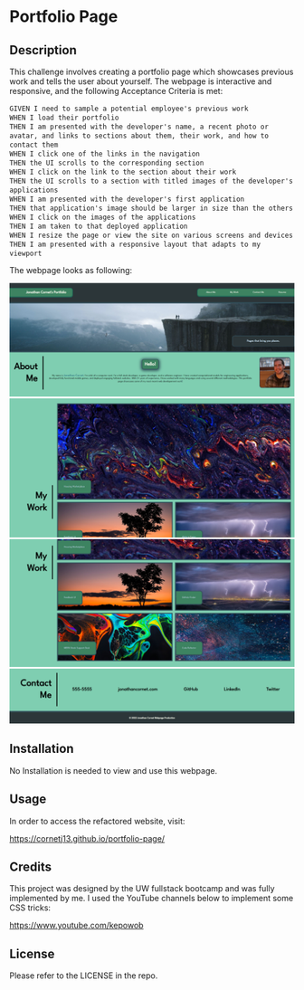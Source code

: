 # Portfolio Page

## Description

This challenge involves creating a portfolio page which showcases previous work and tells the user about yourself. The webpage is interactive and responsive, and the following Acceptance Criteria is met:

```
GIVEN I need to sample a potential employee's previous work
WHEN I load their portfolio
THEN I am presented with the developer's name, a recent photo or avatar, and links to sections about them, their work, and how to contact them
WHEN I click one of the links in the navigation
THEN the UI scrolls to the corresponding section
WHEN I click on the link to the section about their work
THEN the UI scrolls to a section with titled images of the developer's applications
WHEN I am presented with the developer's first application
THEN that application's image should be larger in size than the others
WHEN I click on the images of the applications
THEN I am taken to that deployed application
WHEN I resize the page or view the site on various screens and devices
THEN I am presented with a responsive layout that adapts to my viewport
```

The webpage looks as following:

![top-part-of-webpage](./assets/images/README/top-part-portfolio-page.png)
![second-part-of-webpage](./assets/images/README/second-part-portfolio-page.png)
![third-part-of-webpage](./assets/images/README/third-part-portfolio-page.png)
![bottom-part-of-webpage](./assets/images/README/bottom-part-portfolio-page.png)

## Installation

No Installation is needed to view and use this webpage.

## Usage

In order to access the refactored website, visit:

https://cornetj13.github.io/portfolio-page/

## Credits

This project was designed by the UW fullstack bootcamp and was fully implemented by me. I used the YouTube channels below to implement some CSS tricks:

https://www.youtube.com/kepowob

## License

Please refer to the LICENSE in the repo.
